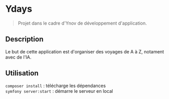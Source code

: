 # Ydays

> Projet dans le cadre d'Ynov de développement d'application.

## Description

Le but de cette application est d'organiser des voyages de A à Z, notament avec de l'IA.

## Utilisation

`composer install` : télécharge les dépendances  
`symfony server:start` : démarre le serveur en local
